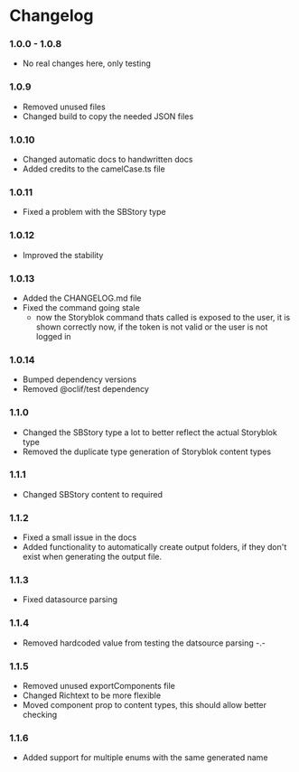 # Changelog

### 1.0.0 - 1.0.8

- No real changes here, only testing

### 1.0.9

- Removed unused files
- Changed build to copy the needed JSON files

### 1.0.10

- Changed automatic docs to handwritten docs
- Added credits to the camelCase.ts file

### 1.0.11

- Fixed a problem with the SBStory type

### 1.0.12

- Improved the stability

### 1.0.13

- Added the CHANGELOG.md file
- Fixed the command going stale
  - now the Storyblok command thats called is exposed to the user, it is shown correctly now, if the token is not valid or the user is not logged in

### 1.0.14

- Bumped dependency versions
- Removed @oclif/test dependency

### 1.1.0

- Changed the SBStory type a lot to better reflect the actual Storyblok type
- Removed the duplicate type generation of Storyblok content types

### 1.1.1

- Changed SBStory content to required

### 1.1.2

- Fixed a small issue in the docs
- Added functionality to automatically create output folders, if they don't exist when generating the output file.

### 1.1.3

- Fixed datasource parsing

### 1.1.4

- Removed hardcoded value from testing the datsource parsing -.-

### 1.1.5

- Removed unused exportComponents file
- Changed Richtext to be more flexible
- Moved component prop to content types, this should allow better checking

### 1.1.6

- Added support for multiple enums with the same generated name
